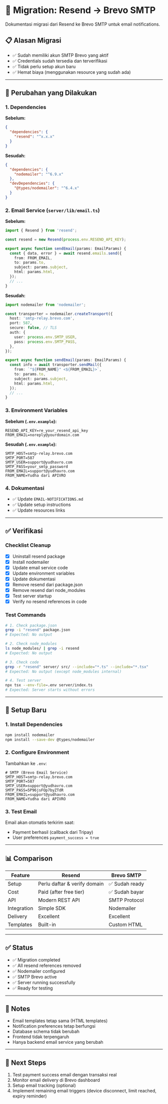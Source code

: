 # 🔄 Migration: Resend → Brevo SMTP

Dokumentasi migrasi dari Resend ke Brevo SMTP untuk email notifications.

## 📋 Alasan Migrasi

- ✅ Sudah memiliki akun SMTP Brevo yang aktif
- ✅ Credentials sudah tersedia dan terverifikasi
- ✅ Tidak perlu setup akun baru
- ✅ Hemat biaya (menggunakan resource yang sudah ada)

---

## 🔧 Perubahan yang Dilakukan

### 1. Dependencies

**Sebelum:**
```json
{
  "dependencies": {
    "resend": "^x.x.x"
  }
}
```

**Sesudah:**
```json
{
  "dependencies": {
    "nodemailer": "^6.9.x"
  },
  "devDependencies": {
    "@types/nodemailer": "^6.4.x"
  }
}
```

### 2. Email Service (`server/lib/email.ts`)

**Sebelum:**
```typescript
import { Resend } from 'resend';

const resend = new Resend(process.env.RESEND_API_KEY);

export async function sendEmail(params: EmailParams) {
  const { data, error } = await resend.emails.send({
    from: FROM_EMAIL,
    to: params.to,
    subject: params.subject,
    html: params.html,
  });
  // ...
}
```

**Sesudah:**
```typescript
import nodemailer from 'nodemailer';

const transporter = nodemailer.createTransport({
  host: 'smtp-relay.brevo.com',
  port: 587,
  secure: false, // TLS
  auth: {
    user: process.env.SMTP_USER,
    pass: process.env.SMTP_PASS,
  },
});

export async function sendEmail(params: EmailParams) {
  const info = await transporter.sendMail({
    from: `"${FROM_NAME}" <${FROM_EMAIL}>`,
    to: params.to,
    subject: params.subject,
    html: params.html,
  });
  // ...
}
```

### 3. Environment Variables

**Sebelum (`.env.example`):**
```env
RESEND_API_KEY=re_your_resend_api_key
FROM_EMAIL=noreply@yourdomain.com
```

**Sesudah (`.env.example`):**
```env
SMTP_HOST=smtp-relay.brevo.com
SMTP_PORT=587
SMTP_USER=support@yudhavro.com
SMTP_PASS=your_smtp_password
FROM_EMAIL=support@yudhavro.com
FROM_NAME=Yudha dari APIVRO
```

### 4. Dokumentasi

- ✅ Update `EMAIL-NOTIFICATIONS.md`
- ✅ Update setup instructions
- ✅ Update resources links

---

## ✅ Verifikasi

### Checklist Cleanup

- [x] Uninstall resend package
- [x] Install nodemailer
- [x] Update email service code
- [x] Update environment variables
- [x] Update dokumentasi
- [x] Remove resend dari package.json
- [x] Remove resend dari node_modules
- [x] Test server startup
- [x] Verify no resend references in code

### Test Commands

```bash
# 1. Check package.json
grep -i "resend" package.json
# Expected: No output

# 2. Check node_modules
ls node_modules/ | grep -i resend
# Expected: No output

# 3. Check code
grep -r "resend" server/ src/ --include="*.ts" --include="*.tsx"
# Expected: No output (except node_modules internal)

# 4. Test server
npx tsx --env-file=.env server/index.ts
# Expected: Server starts without errors
```

---

## 🚀 Setup Baru

### 1. Install Dependencies

```bash
npm install nodemailer
npm install --save-dev @types/nodemailer
```

### 2. Configure Environment

Tambahkan ke `.env`:

```env
# SMTP (Brevo Email Service)
SMTP_HOST=smtp-relay.brevo.com
SMTP_PORT=587
SMTP_USER=support@yudhavro.com
SMTP_PASS=5P96jsFOp7byZTdR
FROM_EMAIL=support@yudhavro.com
FROM_NAME=Yudha dari APIVRO
```

### 3. Test Email

Email akan otomatis terkirim saat:
- Payment berhasil (callback dari Tripay)
- User preferences `payment_success = true`

---

## 📊 Comparison

| Feature | Resend | Brevo SMTP |
|---------|--------|------------|
| Setup | Perlu daftar & verify domain | ✅ Sudah ready |
| Cost | Paid (after free tier) | ✅ Sudah bayar |
| API | Modern REST API | SMTP Protocol |
| Integration | Simple SDK | Nodemailer |
| Delivery | Excellent | Excellent |
| Templates | Built-in | Custom HTML |

---

## ✅ Status

- ✅ Migration completed
- ✅ All resend references removed
- ✅ Nodemailer configured
- ✅ SMTP Brevo active
- ✅ Server running successfully
- ✅ Ready for testing

---

## 📝 Notes

- Email templates tetap sama (HTML templates)
- Notification preferences tetap berfungsi
- Database schema tidak berubah
- Frontend tidak terpengaruh
- Hanya backend email service yang berubah

---

## 🎯 Next Steps

1. Test payment success email dengan transaksi real
2. Monitor email delivery di Brevo dashboard
3. Setup email tracking (optional)
4. Implement remaining email triggers (device disconnect, limit reached, expiry reminder)
